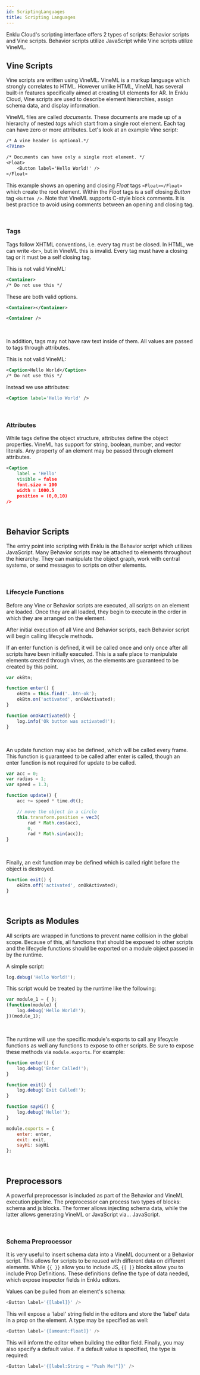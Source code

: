 ```yaml
---
id: ScriptingLanguages
title: Scripting Languages
---
```


Enklu Cloud's scripting interface offers 2 types of scripts: Behavior scripts and Vine scripts. Behavior scripts utilize JavaScript while Vine scripts utilize VineML.

## Vine Scripts

Vine scripts are written using VineML.  VineML is a markup language which strongly correlates to HTML. However unlike HTML, VineML has several built-in features specifically aimed at creating UI elements for AR. In Enklu Cloud, Vine scripts are used to describe element hierarchies, assign schema data, and display information.

VineML files are called *documents*. These documents are made up of a hierarchy of nested *tags* which start from a single root element. Each tag can have zero or more attributes. Let's look at an example Vine script:

```xml
/* A vine header is optional.*/
<?Vine>

/* Documents can have only a single root element. */
<Float>
    <Button label='Hello World!' />
</Float>
```
This example shows an opening and closing *Float* tags <code>\<Float>\</Float></code> which create the root element. Within the *Float* tags is a self closing *Button* tag <code>\<Button /></code>. Note that VineML supports C-style block comments.  It is best practice to avoid using comments between an opening and closing tag.

<br>

### Tags

Tags follow XHTML conventions, i.e. every tag must be closed. In HTML, we can write <code>\<br></code>, but in VineML this is invalid. Every tag must have a closing tag or it must be a self closing tag.

This is not valid VineML:
```xml
<Container>
/* Do not use this */
```
These are both valid options.
```xml
<Container></Container>

<Container />
```

<br>

In addition, tags may not have raw text inside of them. All values are passed to tags through attributes.

This is not valid VineML:
```xml
<Caption>Hello World</Caption>
/* Do not use this */
```
Instead we use attributes:
```xml
<Caption label='Hello World' />
```

<br>

### Attributes

While tags define the object structure, attributes define the object properties. VineML has support for string, boolean, number, and vector literals. Any property of an element may be passed through element attributes.
```xml
<Caption
    label = 'Hello'
    visible = false 
    font.size = 100
    width = 1000.5
    position = (0,0,10)
/>
```

<br>

## Behavior Scripts

The entry point into scripting with Enklu is the Behavior script which utilizes JavaScript. Many Behavior scripts may be attached to elements throughout the hierarchy. They can manipulate the object graph, work with central systems, or send messages to scripts on other elements.

<br>

### Lifecycle Functions

Before any Vine or Behavior scripts are executed, all scripts on an element are loaded. Once they are all loaded, they begin to execute in the order in which they are arranged on the element.

After initial execution of all Vine and Behavior scripts, each Behavior script will begin calling lifecycle methods.

If an enter function is defined, it will be called once and only once after all scripts have been initially executed. This is a safe place to manipulate elements created through vines, as the elements are guaranteed to be created by this point.
```js
var okBtn;

function enter() {
    okBtn = this.find('..btn-ok');
    okBtn.on('activated', onOkActivated);
}

function onOkActivated() {
    log.info('Ok button was activated!');
}
```

<br>

An update function may also be defined, which will be called every frame. This function is guaranteed to be called after enter is called, though an enter function is not required for update to be called.
```js
var acc = 0;
var radius = 1;
var speed = 1.3;

function update() {
    acc += speed * time.dt();

    // move the object in a circle
    this.transform.position = vec3(
        rad * Math.cos(acc),
        0,
        rad * Math.sin(acc));
}
```

<br>

Finally, an exit function may be defined which is called right before the object is destroyed.
```js
function exit() {
    okBtn.off('activated', onOkActivated);
}
```

<br>

## Scripts as Modules

All scripts are wrapped in functions to prevent name collision in the global scope. Because of this, all functions that should be exposed to other scripts and the lifecycle functions should be exported on a module object passed in by the runtime.

A simple script:
```js
log.debug('Hello World!');
````
This script would be treated by the runtime like the following:
```js
var module_1 = { };
(function(module) {
    log.debug('Hello World!');
})(module_1);
```

<br>

The runtime will use the specific module's exports to call any lifecycle functions as well any functions to expose to other scripts. Be sure to expose these methods via <code>module.exports</code>. For example:
```js
function enter() {
    log.debug('Enter Called!');
}

function exit() {
    log.debug('Exit Called!');
}

function sayHi() {
    log.debug('Hello!');
}

module.exports = {
    enter: enter,
    exit: exit,
    sayHi: sayHi
};
```

<br>

## Preprocessors
A powerful preprocessor is included as part of the Behavior and VineML execution pipeline. The preprocessor can process two types of blocks: schema and js blocks. The former allows injecting schema data, while the latter allows generating VineML or JavaScript via... JavaScript.

<br>

### Schema Preprocessor
It is very useful to insert schema data into a VineML document or a Behavior script. This allows for scripts to be reused with different data on different elements. While <code>{{ }}</code> allow you to include JS, <code>{[ ]}</code> blocks allow you to include Prop Definitions. These definitions define the type of data needed, which expose inspector fields in Enklu editors.

Values can be pulled from an element's schema:
```js
<Button label='{[label]}' />
````
This will expose a 'label' string field in the editors and store the 'label' data in a prop on the element. A type may be specified as well:
```js
<Button label='{[amount:float]}' />
```
This will inform the editor when building the editor field. Finally, you may also specify a default value. If a default value is specified, the type is required:
```js
<Button label='{[label:String = "Push Me!"]}' />
```

<br>